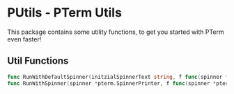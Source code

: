 # PUtils - PTerm Utils

This package contains some utility functions, to get you started with PTerm even faster!  

## Util Functions

```go
func RunWithDefaultSpinner(initzialSpinnerText string, f func(spinner *pterm.SpinnerPrinter) error) error
func RunWithSpinner(spinner *pterm.SpinnerPrinter, f func(spinner *pterm.SpinnerPrinter) error) error
```
